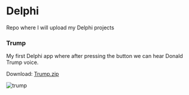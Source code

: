 # Delphi
Repo where I will upload my Delphi projects

### Trump

My first Delphi app where after pressing the button we can hear Donald Trump voice. 

Download: [Trump.zip](https://github.com/maciekzdaleka/Delphi/files/1852856/Trump.zip)

![trump](https://user-images.githubusercontent.com/8878914/37980338-c9818496-31e2-11e8-976c-fa0b4c75df77.JPG)


